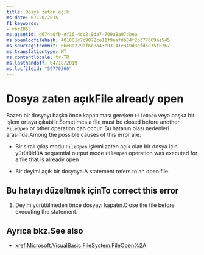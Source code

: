 ```yaml
---
title: Dosya zaten açık
ms.date: 07/20/2015
f1_keywords:
- vbrID55
ms.assetid: d674a0fb-ef16-4cc2-9da7-709a8a07dbea
ms.openlocfilehash: 401801c7c9072ce11f9eafdb84f2b377669ae545
ms.sourcegitcommit: 0be8a279af6d8a43e03141e349d3efd5d35f8767
ms.translationtype: MT
ms.contentlocale: tr-TR
ms.lasthandoff: 04/18/2019
ms.locfileid: "59770366"
---
```

# <a name="file-already-open"></a><span data-ttu-id="9f949-102">Dosya zaten açık</span><span class="sxs-lookup"><span data-stu-id="9f949-102">File already open</span></span>
<span data-ttu-id="9f949-103">Bazen bir dosyayı başka önce kapatılması gereken `FileOpen` veya başka bir işlem ortaya çıkabilir.</span><span class="sxs-lookup"><span data-stu-id="9f949-103">Sometimes a file must be closed before another `FileOpen` or other operation can occur.</span></span> <span data-ttu-id="9f949-104">Bu hatanın olası nedenleri arasında:</span><span class="sxs-lookup"><span data-stu-id="9f949-104">Among the possible causes of this error are:</span></span>  
  
-   <span data-ttu-id="9f949-105">Bir sıralı çıkış modu `FileOpen` işlemi zaten açık olan bir dosya için yürütüldü</span><span class="sxs-lookup"><span data-stu-id="9f949-105">A sequential output mode `FileOpen` operation was executed for a file that is already open</span></span>  
  
-   <span data-ttu-id="9f949-106">Bir deyimi açık bir dosyaya.</span><span class="sxs-lookup"><span data-stu-id="9f949-106">A statement refers to an open file.</span></span>  
  
## <a name="to-correct-this-error"></a><span data-ttu-id="9f949-107">Bu hatayı düzeltmek için</span><span class="sxs-lookup"><span data-stu-id="9f949-107">To correct this error</span></span>  
  
1. <span data-ttu-id="9f949-108">Deyim yürütülmeden önce dosyayı kapatın.</span><span class="sxs-lookup"><span data-stu-id="9f949-108">Close the file before executing the statement.</span></span>  
  
## <a name="see-also"></a><span data-ttu-id="9f949-109">Ayrıca bkz.</span><span class="sxs-lookup"><span data-stu-id="9f949-109">See also</span></span>

- <xref:Microsoft.VisualBasic.FileSystem.FileOpen%2A>
